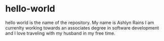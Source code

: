 # hello-world
hello world is the name of the repository.
My name is Ashlyn Rains I am currenlty working towards an associates degree in software development and I love traveling with my husband in my free time. 

